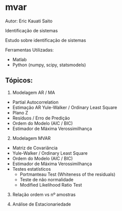 # mvar

Autor: Eric Kauati Saito

Identificação de sistemas

Estudo sobre identificação de sistemas

Ferramentas Utilizadas:
- Matlab
- Python (numpy, scipy, statsmodels)

## Tópicos:
1. Modelagem AR / MA
- Partial Autocorrelation
- Estimação AR Yule-Walker / Ordinary Least Square
- Plano Z
- Resíduos / Erro de Predição
- Ordem do Modelo (AIC / BIC)
- Estimador de Máxima Verossimilhança

2.  Modelagem MVAR
- Matriz de Covariância
- Yule-Walker / Ordinary Least Square
- Ordem do Modelo (AIC / BIC)
- Estimador de Máxima Verossimilhança
- Testes estatísticos
  - Portmanteau Test (Whiteness of the residuals)
  - Teste de não normalidade
  - Modified Likelihood Ratio Test
  
3. Relação ordem vs nº amostras

4. Análise de Estacionariedade
